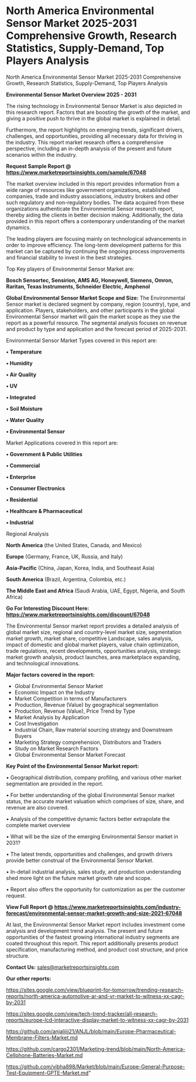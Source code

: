 # North America Environmental Sensor Market 2025-2031 Comprehensive Growth, Research Statistics, Supply-Demand,  Top Players Analysis
North America Environmental Sensor Market 2025-2031 Comprehensive Growth, Research Statistics, Supply-Demand,  Top Players Analysis

<Strong> Environmental Sensor Market Overview 2025 - 2031</strong>

The rising technology in Environmental Sensor Market is also depicted in this research report. Factors that are boosting the growth of the market, and giving a positive push to thrive in the global market is explained in detail.

Furthermore, the report highlights on emerging trends, significant drivers, challenges, and opportunities, providing all necessary data for thriving in the industry. This report market research offers a comprehensive perspective, including an in-depth analysis of the present and future scenarios within the industry.

<strong>Request Sample Report @ <a href=https://www.marketreportsinsights.com/sample/67048>https://www.marketreportsinsights.com/sample/67048</a></strong>

The market overview included in this report provides information from a wide range of resources like government organizations, established companies, trade and industry associations, industry brokers and other such regulatory and non-regulatory bodies. The data acquired from these organizations authenticate the Environmental Sensor research report, thereby aiding the clients in better decision making. Additionally, the data provided in this report offers a contemporary understanding of the market dynamics.

The leading players are focusing mainly on technological advancements in order to improve efficiency. The long-term development patterns for this market can be captured by continuing the ongoing process improvements and financial stability to invest in the best strategies.

Top Key players of Environmental Sensor Market are:

<strong>Bosch Sensortec, Sensirion, AMS AG, Honeywell, Siemens, Omron, Raritan, Texas Instruments, Schneider Electric, Amphenol</strong>

<strong><b>Global Environmental Sensor Market Scope and Size:</b></strong>
The Environmental Sensor market is declared segment by company, region (country), type, and application. Players, stakeholders, and other participants in the global Environmental Sensor market will gain the market scope as they use the report as a powerful resource. The segmental analysis focuses on revenue and product by type and application and the forecast period of 2025-2031.

Environmental Sensor Market Types covered in this report are:

<strong>• Temperature

• Humidity

• Air Quality 

• UV

• Integrated

• Soil Moisture

• Water Quality

• Environmental Sensor</strong>

Market Applications covered in this report are:

<strong>• Government & Public Utilities

• Commercial

• Enterprise

• Consumer Electronics

• Residential

• Healthcare & Pharmaceutical

• Industrial</strong> 

Regional Analysis

<strong>North America</strong> (the United States, Canada, and Mexico)

<strong>Europe</strong> (Germany, France, UK, Russia, and Italy)

<strong>Asia-Pacific</strong> (China, Japan, Korea, India, and Southeast Asia)

<strong>South America</strong> (Brazil, Argentina, Colombia, etc.)

<strong>The Middle East and Africa</strong> (Saudi Arabia, UAE, Egypt, Nigeria, and South Africa)

<strong>Go For Interesting Discount Here: <a href=https://www.marketreportsinsights.com/discount/67048>https://www.marketreportsinsights.com/discount/67048</a></strong>

The Environmental Sensor market report provides a detailed analysis of global market size, regional and country-level market size, segmentation market growth, market share, competitive Landscape, sales analysis, impact of domestic and global market players, value chain optimization, trade regulations, recent developments, opportunities analysis, strategic market growth analysis, product launches, area marketplace expanding, and technological innovations.

<strong><b>Major factors covered in the report:</b></strong>
<ul>
  <li>Global Environmental Sensor Market </li>
  <li>Economic Impact on the Industry</li>
  <li>Market Competition in terms of Manufacturers</li>
  <li>Production, Revenue (Value) by geographical segmentation</li>
  <li>Production, Revenue (Value), Price Trend by Type</li>
  <li>Market Analysis by Application</li>
  <li>Cost Investigation</li>
  <li>Industrial Chain, Raw material sourcing strategy and Downstream Buyers</li>
  <li>Marketing Strategy comprehension, Distributors and Traders</li>
  <li>Study on Market Research Factors</li>
  <li>Global Environmental Sensor Market Forecast</li>
</ul>

<strong><b>Key Point of the Environmental Sensor Market report:</b></strong>

• Geographical distribution, company profiling, and various other market segmentation are provided in the report.

• For better understanding of the global Environmental Sensor market status, the accurate market valuation which comprises of size, share, and revenue are also covered.

• Analysis of the competitive dynamic factors better extrapolate the complete market overview

• What will be the size of the emerging Environmental Sensor market in 2031?

• The latest trends, opportunities and challenges, and growth drivers provide better construal of the Environmental Sensor Market.

• In-detail industrial analysis, sales study, and production understanding shed more light on the future market growth rate and scope.

• Report also offers the opportunity for customization as per the customer request.

<strong><b>View Full Report @ <a href=https://www.marketreportsinsights.com/industry-forecast/environmental-sensor-market-growth-and-size-2021-67048>https://www.marketreportsinsights.com/industry-forecast/environmental-sensor-market-growth-and-size-2021-67048</a></b></strong>


At last, the Environmental Sensor Market report includes investment come analysis and development trend analysis. The present and future opportunities of the fastest growing international industry segments are coated throughout this report. This report additionally presents product specification, manufacturing method, and product cost structure, and price structure.

<strong>Contact Us:</strong>
sales@marketreportsinsights.com

<strong>Our other reports:</strong>

<a href=https://sites.google.com/view/blueprint-for-tomorrow/trending-research-reports/north-america-automotive-ar-and-vr-market-to-witness-xx-cagr-by-2031>https://sites.google.com/view/blueprint-for-tomorrow/trending-research-reports/north-america-automotive-ar-and-vr-market-to-witness-xx-cagr-by-2031</a>

<a href=https://sites.google.com/view/tech-trend-tracker/all-research-reports/europe-lcd-interactive-display-market-to-witness-xx-cagr-by-2031>https://sites.google.com/view/tech-trend-tracker/all-research-reports/europe-lcd-interactive-display-market-to-witness-xx-cagr-by-2031</a>

<a href=https://github.com/anjaliiii21/ANJL/blob/main/Europe-Pharmaceutical-Membrane-Filters-Market.md>https://github.com/anjaliiii21/ANJL/blob/main/Europe-Pharmaceutical-Membrane-Filters-Market.md</a>

<a href=https://github.com/cargo2301/Marketing-trend/blob/main/North-America-Cellphone-Batteries-Market.md>https://github.com/cargo2301/Marketing-trend/blob/main/North-America-Cellphone-Batteries-Market.md</a>

<a href=https://github.com/vibha898/Market/blob/main/Europe-General-Purpose-Test-Equipment-GPTE-Market.md>https://github.com/vibha898/Market/blob/main/Europe-General-Purpose-Test-Equipment-GPTE-Market.md</a>"
